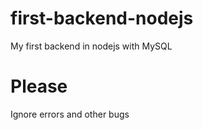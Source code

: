 # first-backend-nodejs

My first backend in nodejs with MySQL

# Please

Ignore errors and other bugs
